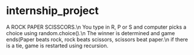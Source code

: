 # internship_project
A ROCK PAPER SCISSCORS.\n
You type in R, P or S and computer picks a choice using random.choice().\n
The winner is determined and game ends(Paper beats rock, rock beats scissors, scissors beat paper.\n
if there is a tie, game is restarted using recursion.
